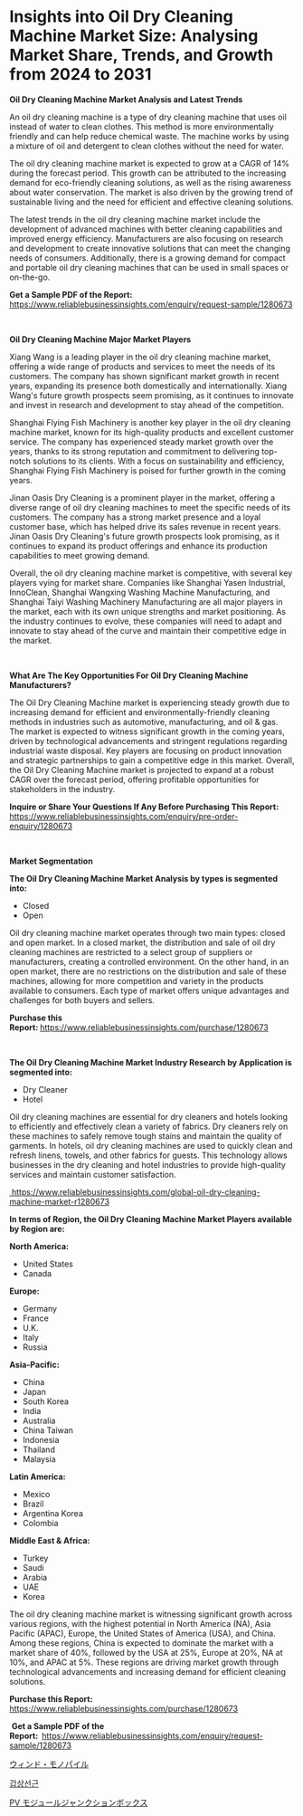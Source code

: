 <p><h1>Insights into Oil Dry Cleaning Machine Market Size: Analysing Market Share, Trends, and Growth from 2024 to 2031</h1></p><p><strong>Oil Dry Cleaning Machine Market Analysis and Latest Trends</strong></p>
<p><p>An oil dry cleaning machine is a type of dry cleaning machine that uses oil instead of water to clean clothes. This method is more environmentally friendly and can help reduce chemical waste. The machine works by using a mixture of oil and detergent to clean clothes without the need for water.</p><p>The oil dry cleaning machine market is expected to grow at a CAGR of 14% during the forecast period. This growth can be attributed to the increasing demand for eco-friendly cleaning solutions, as well as the rising awareness about water conservation. The market is also driven by the growing trend of sustainable living and the need for efficient and effective cleaning solutions.</p><p>The latest trends in the oil dry cleaning machine market include the development of advanced machines with better cleaning capabilities and improved energy efficiency. Manufacturers are also focusing on research and development to create innovative solutions that can meet the changing needs of consumers. Additionally, there is a growing demand for compact and portable oil dry cleaning machines that can be used in small spaces or on-the-go.</p></p>
<p><strong>Get a Sample PDF of the Report:&nbsp;</strong> <a href="https://www.reliablebusinessinsights.com/enquiry/request-sample/1280673">https://www.reliablebusinessinsights.com/enquiry/request-sample/1280673</a></p>
<p>&nbsp;</p>
<p><strong>Oil Dry Cleaning Machine Major Market Players</strong></p>
<p><p>Xiang Wang is a leading player in the oil dry cleaning machine market, offering a wide range of products and services to meet the needs of its customers. The company has shown significant market growth in recent years, expanding its presence both domestically and internationally. Xiang Wang's future growth prospects seem promising, as it continues to innovate and invest in research and development to stay ahead of the competition.</p><p>Shanghai Flying Fish Machinery is another key player in the oil dry cleaning machine market, known for its high-quality products and excellent customer service. The company has experienced steady market growth over the years, thanks to its strong reputation and commitment to delivering top-notch solutions to its clients. With a focus on sustainability and efficiency, Shanghai Flying Fish Machinery is poised for further growth in the coming years.</p><p>Jinan Oasis Dry Cleaning is a prominent player in the market, offering a diverse range of oil dry cleaning machines to meet the specific needs of its customers. The company has a strong market presence and a loyal customer base, which has helped drive its sales revenue in recent years. Jinan Oasis Dry Cleaning's future growth prospects look promising, as it continues to expand its product offerings and enhance its production capabilities to meet growing demand.</p><p>Overall, the oil dry cleaning machine market is competitive, with several key players vying for market share. Companies like Shanghai Yasen Industrial, InnoClean, Shanghai Wangxing Washing Machine Manufacturing, and Shanghai Taiyi Washing Machinery Manufacturing are all major players in the market, each with its own unique strengths and market positioning. As the industry continues to evolve, these companies will need to adapt and innovate to stay ahead of the curve and maintain their competitive edge in the market.</p></p>
<p>&nbsp;</p>
<p><strong>What Are The Key Opportunities For Oil Dry Cleaning Machine Manufacturers?</strong></p>
<p><p>The Oil Dry Cleaning Machine market is experiencing steady growth due to increasing demand for efficient and environmentally-friendly cleaning methods in industries such as automotive, manufacturing, and oil & gas. The market is expected to witness significant growth in the coming years, driven by technological advancements and stringent regulations regarding industrial waste disposal. Key players are focusing on product innovation and strategic partnerships to gain a competitive edge in this market. Overall, the Oil Dry Cleaning Machine market is projected to expand at a robust CAGR over the forecast period, offering profitable opportunities for stakeholders in the industry.</p></p>
<p><strong>Inquire or Share Your Questions If Any Before Purchasing This Report:</strong> <a href="https://www.reliablebusinessinsights.com/enquiry/pre-order-enquiry/1280673">https://www.reliablebusinessinsights.com/enquiry/pre-order-enquiry/1280673</a></p>
<p>&nbsp;</p>
<p><strong>Market Segmentation</strong></p>
<p><strong>The Oil Dry Cleaning Machine Market Analysis by types is segmented into:</strong></p>
<p><ul><li>Closed</li><li>Open</li></ul></p>
<p><p>Oil dry cleaning machine market operates through two main types: closed and open market. In a closed market, the distribution and sale of oil dry cleaning machines are restricted to a select group of suppliers or manufacturers, creating a controlled environment. On the other hand, in an open market, there are no restrictions on the distribution and sale of these machines, allowing for more competition and variety in the products available to consumers. Each type of market offers unique advantages and challenges for both buyers and sellers.</p></p>
<p><strong>Purchase this Report:&nbsp;</strong><a href="https://www.reliablebusinessinsights.com/purchase/1280673">https://www.reliablebusinessinsights.com/purchase/1280673</a></p>
<p>&nbsp;</p>
<p><strong>The Oil Dry Cleaning Machine Market Industry Research by Application is segmented into:</strong></p>
<p><ul><li>Dry Cleaner</li><li>Hotel</li></ul></p>
<p><p>Oil dry cleaning machines are essential for dry cleaners and hotels looking to efficiently and effectively clean a variety of fabrics. Dry cleaners rely on these machines to safely remove tough stains and maintain the quality of garments. In hotels, oil dry cleaning machines are used to quickly clean and refresh linens, towels, and other fabrics for guests. This technology allows businesses in the dry cleaning and hotel industries to provide high-quality services and maintain customer satisfaction.</p></p>
<p><a href="https://www.reliablebusinessinsights.com/global-oil-dry-cleaning-machine-market-r1280673">&nbsp;https://www.reliablebusinessinsights.com/global-oil-dry-cleaning-machine-market-r1280673</a></p>
<p><strong>In terms of Region, the Oil Dry Cleaning Machine Market Players available by Region are:</strong></p>
<p>
    <p> <strong> North America: </strong>
        <ul>
            <li>United States</li>
            <li>Canada</li>
        </ul>
        </p> 
    <p> <strong> Europe: </strong>
        <ul>
            <li>Germany</li>
            <li>France</li>
            <li>U.K.</li>
            <li>Italy</li>
            <li>Russia</li>
        </ul>
        </p> 
    <p> <strong> Asia-Pacific: </strong>
        <ul>
            <li>China</li>
            <li>Japan</li>
            <li>South Korea</li>
            <li>India</li>
            <li>Australia</li>
            <li>China Taiwan</li>
            <li>Indonesia</li>
            <li>Thailand</li>
            <li>Malaysia</li>
        </ul>
        </p> 
    <p> <strong> Latin America: </strong>
        <ul>
            <li>Mexico</li>
            <li>Brazil</li>
            <li>Argentina Korea</li>
            <li>Colombia</li>
        </ul>
        </p> 
    <p> <strong> Middle East & Africa: </strong>
        <ul>
            <li>Turkey</li>
            <li>Saudi</li>
            <li>Arabia</li>
            <li>UAE</li>
            <li>Korea</li>
        </ul>
    </p>
    </p>
<p><p>The oil dry cleaning machine market is witnessing significant growth across various regions, with the highest potential in North America (NA), Asia Pacific (APAC), Europe, the United States of America (USA), and China. Among these regions, China is expected to dominate the market with a market share of 40%, followed by the USA at 25%, Europe at 20%, NA at 10%, and APAC at 5%. These regions are driving market growth through technological advancements and increasing demand for efficient cleaning solutions.</p></p>
<p><strong>Purchase this Report: </strong><a href="https://www.reliablebusinessinsights.com/purchase/1280673">https://www.reliablebusinessinsights.com/purchase/1280673</a></p>
<p>&nbsp;<strong>Get a Sample PDF of the Report:&nbsp;&nbsp;</strong><a href="https://www.reliablebusinessinsights.com/enquiry/request-sample/1280673">https://www.reliablebusinessinsights.com/enquiry/request-sample/1280673</a></p>
<p><strong></strong></p>
<p><p><a href="https://github.com/AhmadMann1950/Market-Research-Report-List-1/blob/main/380075498606.md">ウィンド・モノパイル</a></p><p><a href="https://github.com/hzumrdvas204296/Market-Research-Report-List-2/blob/main/3716513103376.md">갑상선근</a></p><p><a href="https://github.com/Alenaieme/Market-Research-Report-List-1/blob/main/855621398605.md">PV モジュールジャンクションボックス</a></p></p>